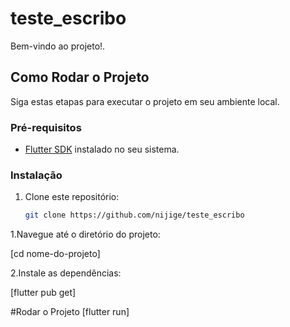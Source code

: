 # teste_escribo


Bem-vindo ao projeto!.

## Como Rodar o Projeto

Siga estas etapas para executar o projeto em seu ambiente local.

### Pré-requisitos

- [Flutter SDK](https://flutter.dev/docs/get-started/install) instalado no seu sistema.

### Instalação

1. Clone este repositório:

   ```bash
   git clone https://github.com/nijige/teste_escribo

1.Navegue até o diretório do projeto:

[cd nome-do-projeto]

2.Instale as dependências:

[flutter pub get]

#Rodar o Projeto
[flutter run]

